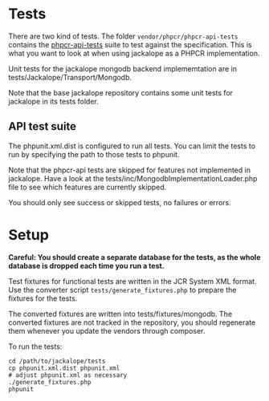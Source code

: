 # Tests

There are two kind of tests. The folder ``vendor/phpcr/phpcr-api-tests`` contains the
[phpcr-api-tests](https://github.com/phpcr/phpcr-api-tests/) suite to test
against the specification. This is what you want to look at when using
jackalope as a PHPCR implementation.

Unit tests for the jackalope mongodb backend implememtation are in
tests/Jackalope/Transport/Mongodb.

Note that the base jackalope repository contains some unit tests for jackalope in
its tests folder.


## API test suite

The phpunit.xml.dist is configured to run all tests. You can limit the tests
to run by specifying the path to those tests to phpunit.

Note that the phpcr-api tests are skipped for features not implemented in
jackalope. Have a look at the tests/inc/MongodbImplementationLoader.php
file to see which features are currently skipped.

You should only see success or skipped tests, no failures or errors.


# Setup


**Careful: You should create a separate database for the tests, as the whole
database is dropped each time you run a test.**

Test fixtures for functional tests are written in the JCR System XML format. Use
the converter script ``tests/generate_fixtures.php`` to prepare the fixtures
for the tests.

The converted fixtures are written into tests/fixtures/mongodb. The
converted fixtures are not tracked in the repository, you should regenerate
them whenever you update the vendors through composer.

To run the tests:

    cd /path/to/jackalope/tests
    cp phpunit.xml.dist phpunit.xml
    # adjust phpunit.xml as necessary
    ./generate_fixtures.php
    phpunit

